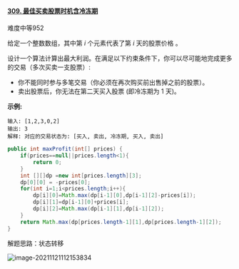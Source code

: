 #### [309. 最佳买卖股票时机含冷冻期](https://leetcode-cn.com/problems/best-time-to-buy-and-sell-stock-with-cooldown/)

难度中等952

给定一个整数数组，其中第 *i* 个元素代表了第 *i* 天的股票价格 。

设计一个算法计算出最大利润。在满足以下约束条件下，你可以尽可能地完成更多的交易（多次买卖一支股票）:

- 你不能同时参与多笔交易（你必须在再次购买前出售掉之前的股票）。
- 卖出股票后，你无法在第二天买入股票 (即冷冻期为 1 天)。

**示例:**

```
输入: [1,2,3,0,2]
输出: 3 
解释: 对应的交易状态为: [买入, 卖出, 冷冻期, 买入, 卖出]
```

```java
public int maxProfit(int[] prices) {
    if(prices==null||prices.length<1){
        return 0;
    }
    int [][]dp =new int[prices.length][3];
    dp[0][0] = -prices[0];
    for(int i=1;i<prices.length;i++){
        dp[i][0]=Math.max(dp[i-1][0],dp[i-1][2]-prices[i]);
        dp[i][1]=dp[i-1][0]+prices[i];
        dp[i][2]=Math.max(dp[i-1][1],dp[i-1][2]);
    }
    return Math.max(dp[prices.length-1][1],dp[prices.length-1][2]);
}
```

解题思路：状态转移

![image-20211121112153834](C:\Users\丁传传\AppData\Roaming\Typora\typora-user-images\image-20211121112153834.png)